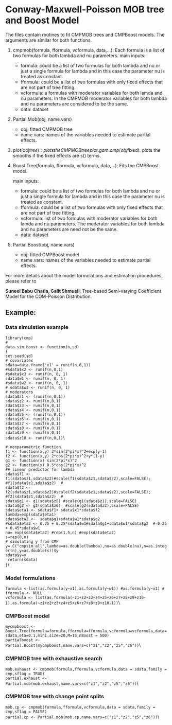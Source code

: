 
# Conway-Maxwell-Poisson MOB tree and Boost Model

The files contain routines to fit CMPMOB trees and CMPBoost models. The arguments are similar for both functions.

1.  cmpmob(formula, fformula, vcformula, data,...):
    Each formula is a list of two formulas for both lambda and nu parameters.
    main inputs: 
    - formula: could be a list of two formulas for both lambda and nu or just a single formula for lambda and in this case
    the parameter nu is treated as constant.
    - fformula: could be a list of two formulas with only fixed effects that are not part of tree fitting.
    - vcformula: a formulas with moderator variables for both lamda and nu parameters. In the CMPMOB moderator variables for both lambda and nu parameters are considered to be the same.
    - data: dataset
    
2.  Partial.Mob(obj, name.vars)
    - obj: fitted CMPMOB tree 
    - name.vars: names of the variables needed to estimate partial effects.
    
3.  plot(obj$tree): plots the CMPMOB tree
    plot.gam.cmp(obj$fixed): plots the smooths if the fixed effects are s() terms.
    
    
4.  Boost.Tree(formula, fformula, vcformula, data,...): 
      Fits the CMPBoost model.
      
    main inputs: 
    - formula: could be a list of two formulas for both lambda and nu or just a single formula for lambda and in this case
    the parameter nu is treated as constant.
    - fformula: could be a list of two formulas with only fixed effects that are not part of tree fitting.
    - vcformula: list of two formulas with moderator variables for both lamda and nu parameters. The moderator variables for both lambda and nu parameters are need not  be the same.
    - data: dataset

5.  Partial.Boost(obj, name.vars)
    - obj: fitted CMPBoost model 
    - name.vars: names of the variables needed to estimate partial effects.
    
    

For more details about the model formulations and estimation procedures, please refer to 

**Suneel Babu Chatla, Galit Shmueli**, Tree-based Semi-varying Coefficient Model for the COM-Poisson Distribution.


## Example:

###  Data simulation example
`library(cmp)`\
`#`\
  `data.sim.boost <- function(n,sd)`\
`{`\
  `set.seed(sd)`\
  `# covariates`\
  `sdata=data.frame('x1' = runif(n,0,1))`\
  `#sdata$x2 <- runif(n,0,1)`\
  `#sdata$x3 <- runif(n, 0, 1)`\
  `sdata$w1 <- runif(n, 0, 1)`\
  `#sdata$w2 <- runif(n, 0, 1)`\
  `# sdata$w3 <- runif(n, 0, 1)`\
  `# moderators`\
  `sdata$z1 <- (runif(n,0,1))`\
  `sdata$z2 <- runif(n,0,1)`\
  `sdata$z3 <- runif(n,0,1)`\
  `sdata$z4 <- runif(n,0,1)`\
  `sdata$z5 <- (runif(n,0,1))`\
  `sdata$z6 <- runif(n,0,1)`\
  `sdata$z7 <- runif(n,0,1)`\
  `sdata$z8 <- runif(n,0,1)`\
  `sdata$z9 <- runif(n,0,1)`\
  `sdata$z10 <- runif(n,0,1)`\
  
  `# nonparametric function`\
  `f1 <- function(x,y) 2*sin(2*pi*x)^2+exp(y-1)`\
  `f2 <- function(x,y) 2*cos(2*pi*x)^2+y*(1-y)`\
  `g1 <- function(x) sin(2*pi*x)^2`\
  `g2 <- function(x) 0.5*cos(2*pi*x)^2`\
  `## linear predictor for lambda`\
  `sdata$f1 <- f1(sdata$z1,sdata$z2)#scale(f1(sdata$z1,sdata$z2),scale=FALSE);  #f1(sdata$z1,sdata$z2)  #`\
  `sdata$f2 <- f2(sdata$z1,sdata$z2)#scale(f2(sdata$z1,sdata$z2),scale=FALSE); #f2(sdata$z1,sdata$z2)  #`\
  `sdata$g1 <- g1(sdata$z5) #scale(g1(sdata$z1),scale=FALSE)`\
  `sdata$g2 <- g2(sdata$z6)  #scale(g2(sdata$z2),scale=FALSE)`\
  `sdata$eta1 <- sdata$f1+ sdata$x1*sdata$f2`\
  `lambda=exp(sdata$eta1)`\
  `sdata$eta2 <-  sdata$g1+sdata$w1*sdata$g2`\
  `#sdata$eta2 <- 0.25 + 0.25*sdata$w1#sdata$g1+sdata$w1*sdata$g2  #-0.25 + 0.45*sdata$w1`\
  `nu= exp(sdata$eta2) #rep(1.5,n) #exp(sdata$eta2)`\
  `s=rep(0,n)`\
  `# simulating y from CMP`\
  `y=.C("cmpsim_all",lambda=as.double(lambda),nu=as.double(nu),n=as.integer(n),y=as.double(s))$y`\
  `sdata$y=y`\
  ` return(sdata)`\
`}`\


###  Model formulations

`formula <-list(as.formula(y~x1),as.formula(y~w1)) #as.formula(y~x1) #`\
`fformula <- NULL`\
`vcformula <- list(as.formula(~z1+z2+z3+z4+z5+z6+z7+z8+z9+z10-1),as.formula(~z1+z2+z3+z4+z5+z6+z7+z8+z9+z10-1))`\

  ### CMPBoost model
  
  `mycmpboost <- Boost.Tree(formula=formula,fformula=fformula,vcformula=vcformula,data=sdata,eta=0.1,mini.size=20,M=15,nBoost = 500)`\
  `partialboost <- Partial.Boost(mycmpboost,name.vars=c("z1","z2","z5","z6"))`\
  
  
  ### CMPMOB tree with exhaustive search
   
  `mob.exhaust <- cmpmob(formula,fformula,vcformula,data = sdata,family = cmp,sflag = TRUE)`\
  `partial.exhaust <- Partial.mob(mob.exhaust,name.vars=c("z1","z2","z5","z6"))`\
  
  ### CMPMOB tree with change point splits
   
  `mob.cp <- cmpmob(formula,fformula,vcformula,data = sdata,family = cmp,sflag = FALSE)`\
  `partial.cp <- Partial.mob(mob.cp,name.vars=c("z1","z2","z5","z6"))`\
  
  
  
